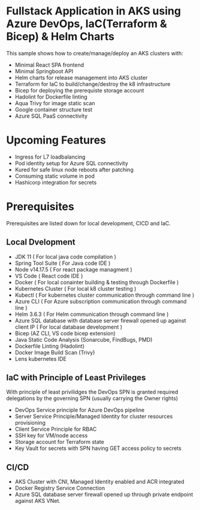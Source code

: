 
# Fullstack Application in AKS using Azure DevOps, IaC(Terraform & Bicep) & Helm Charts
This sample shows how to create/manage/deploy an AKS clusters with:
- Minimal React SPA frontend 
- Minimal Springboot API
- Helm charts for release management into AKS cluster
- Terraform for IaC to build/change/destroy the k8 infrastructure
- Bicep for deploying the prerequiste storage account
- Hadolint for Dockerfile linting
- Aqua Trivy for image static scan
- Google container structure test
- Azure SQL PaaS connectivity

# Upcoming Features
- Ingress for L7 loadbalancing
- Pod identity setup for Azure SQL connectivity 
- Kured for safe linux node reboots after patching
- Consuming static volume in pod 
- Hashicorp integration for secrets   

# Prerequisites
Prerequisites are listed down for local development, CICD and IaC.

##  Local Dvelopment
- JDK 11 ( For local java code compilation )
- Spring Tool Suite ( For Java code IDE )
- Node v14.17.5 ( For react package managment )
- VS Code ( React code IDE )
- Docker ( For local conainter building & testing through Dockerfile )
- Kubernetes Cluster ( For local k8 cluster testing )
- Kubectl ( For kubernetes cluster communication through command line )
- Azure CLI ( For Azure subscription communication through command line )
- Helm 3.6.3 ( For Helm communication through command line )
- Azure SQL database with database server firewall opened up against client IP ( For local database development )
- Bicep (AZ CLI, VS code bicep extension)
- Java Static Code Analysis (Sonarcube, FindBugs, PMD)
- Dockerfile Linting (Hadolint)
- Docker Image Build Scan (Trivy) 
- Lens kubernetes IDE

## IaC with Principle of Least Privileges 
With principle of least privilidges the DevOps SPN is granted required delegations by the governing SPN (usually carrying the Owner rights)
- DevOps Service principle for Azure DevOps pipeline
- Server Service Principle/Managed Identity for cluster resources provisioning
- Client Service Principle for RBAC   
- SSH key for VM/node access
- Storage account for Terraform state
- Key Vault for secrets with SPN having GET access policy to secrets

## CI/CD 
- AKS Cluster with CNI, Managed Identity enabled and ACR integrated
- Docker Registry Service Connection
- Azure SQL database server firewall opened up through private endpoint against AKS VNet.


